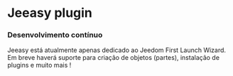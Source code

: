 # Jeeasy plugin

### Desenvolvimento contínuo

Jeeasy está atualmente apenas dedicado ao Jeedom First Launch Wizard. Em breve haverá suporte para criação de objetos (partes), instalação de plugins e muito mais !
